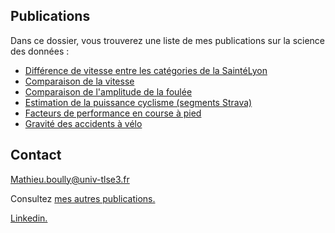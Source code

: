 ## Publications

Dans ce dossier, vous trouverez une liste de mes publications sur la science des données :

- [Différence de vitesse entre les catégories de la SaintéLyon](https://mathieuboully-datascience.000webhostapp.com/publications/anova-saintelyon.html)
- [Comparaison de la vitesse]()
- [Comparaison de l'amplitude de la foulée]()
- [Estimation de la puissance cyclisme (segments Strava)](https://mathieuboully-datascience.000webhostapp.com/publications/modele-predictif-puissance-cyclisme.html)
- [Facteurs de performance en course à pied](https://mathieuboully-datascience.000webhostapp.com/publications/facteurs-de-performance-en-course-a-pied.pdf)
- [Gravité des accidents à vélo](https://mathieuboully-datascience.000webhostapp.com/publications/acp-bike-crash.html)

## Contact

Mathieu.boully@univ-tlse3.fr

Consultez [mes autres publications.](https://mathieuboully-datascience.000webhostapp.com/)

[Linkedin.](https://www.linkedin.com/in/mathieu-boully-61b910175/)
